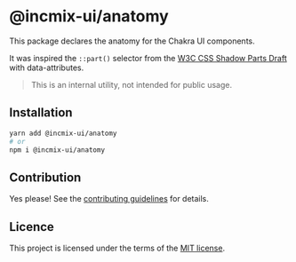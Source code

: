 # @incmix-ui/anatomy

This package declares the anatomy for the Chakra UI components.

It was inspired the `::part()` selector from the
[W3C CSS Shadow Parts Draft](https://www.w3.org/TR/css-shadow-parts-1/) with
data-attributes.

> This is an internal utility, not intended for public usage.

## Installation

```sh
yarn add @incmix-ui/anatomy
# or
npm i @incmix-ui/anatomy
```

## Contribution

Yes please! See the
[contributing guidelines](https://github.com/incmix-ui/core/blob/main/CONTRIBUTING.md)
for details.

## Licence

This project is licensed under the terms of the
[MIT license](https://github.com/incmix-ui/core/blob/main/LICENSE).
